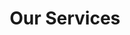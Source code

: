---
title: "Our Services"
page_header_bg: "images/bg/section-bg5.jpg"
description: "This is meta description"
layout: "service"
draft: false

############### Service style 1 ################
featured_service:
  enable : true
  service_item:
  # service item loop
   
  - title : "Validate the Cosmos"
    image : "images/service/stake-node.jpeg"
    content : "We are experts at validator operations.  If you like what we build, consider staking with defiantlabs"
          
  # service item loop
  - title : "Cosmos Development"
    image : "images/service/web3.jpeg"
    content : "We develop custom cosmos software using the cosmos-sdk and cosmwasm."

     
######################### call to action #########################
call_to_action:
  enable: false
  subtitle : "Cosmos Degens"
  title : "Reach out if you want to"
  button:
    enable : true
    label : "Contact Us"
    link : "contact"
---